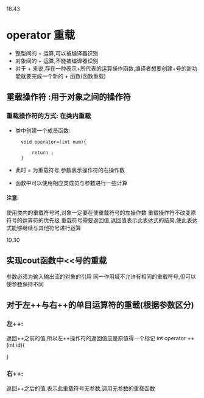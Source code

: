 


18.43

# operator 重载
- 整型间的 + 运算,可以被编译器识别
- 对象间的 + 运算,不能被编译器识别
- 对于 + 来说,存在一种表示+所代表的运算操作函数,编译者想要创建+号的新功能就要完成一个新的 + 函数(函数重载)
## 重载操作符 :用于对象之间的操作符
### 重载操作符的方式: 在类内重载
- 类中创建一个成员函数:

        void operator=(int num){

            return ;
        }
- 此时 = 为重载符号,参数表示操作符的右操作数
- 函数中可以使用相应类成员与参数进行一些计算
#### 注意:
使用类内的重载符号时,对象一定要在使重载符号的左操作数
重载操作符不改变原符号的运算符的优先级
重载符号需要返回值,返回值表示此表达式的结果,使此表达式能够继续与其他符号进行运算

19.30
## 实现cout函数中<<号的重载
参数必须为输入输出流的对象的引用
同一作用域不允许有相同的重载符号,但可以使参数保持不同
## 对于左++与右++的单目运算符的重载(根据参数区分)
### 左++:
返回++之前的值,所以左++操作符的返回值应是原值得一个标记
int operator ++(int id){

}
### 右++:
返回++之后的值,表示此重载符号无参数,调用无参数的重载函数